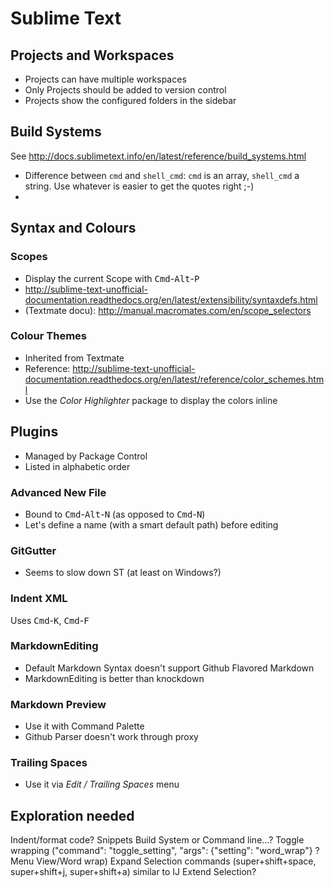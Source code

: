 Sublime Text
============

## Projects and Workspaces

- Projects can have multiple workspaces
- Only Projects should be added to version control
- Projects show the configured folders in the sidebar


## Build Systems

See http://docs.sublimetext.info/en/latest/reference/build_systems.html

- Difference between `cmd` and `shell_cmd`: `cmd` is an array, `shell_cmd` a string. Use whatever is easier to get the quotes right ;-)
- 

## Syntax and Colours

### Scopes

- Display the current Scope with <kbd>Cmd</kbd>-<kbd>Alt</kbd>-<kbd>P</kbd>
- http://sublime-text-unofficial-documentation.readthedocs.org/en/latest/extensibility/syntaxdefs.html
- (Textmate docu): http://manual.macromates.com/en/scope_selectors

### Colour Themes

- Inherited from Textmate
- Reference: http://sublime-text-unofficial-documentation.readthedocs.org/en/latest/reference/color_schemes.html
- Use the *Color Highlighter* package to display the colors inline

## Plugins

- Managed by Package Control
- Listed in alphabetic order


### Advanced New File

- Bound to <kbd>Cmd</kbd>-<kbd>Alt</kbd>-<kbd>N</kbd> (as opposed to <kbd>Cmd</kbd>-<kbd>N</kbd>)
- Let's define a name (with a smart default path) before editing


### GitGutter

- Seems to slow down ST (at least on Windows?)


### Indent XML

Uses <kbd>Cmd</kbd>-<kbd>K</kbd>, <kbd>Cmd</kbd>-<kbd>F</kbd>


### MarkdownEditing

- Default Markdown Syntax doesn't support Github Flavored Markdown
- MarkdownEditing is better than knockdown

### Markdown Preview

- Use it with Command Palette
- Github Parser doesn't work through proxy


### Trailing Spaces

- Use it via *Edit / Trailing Spaces* menu


## Exploration needed

Indent/format code?
Snippets
Build System or Command line...?
Toggle wrapping ("command": "toggle_setting", "args": {"setting": "word_wrap"} ? Menu View/Word wrap)
Expand Selection commands (super+shift+space, super+shift+j, super+shift+a) similar to IJ Extend Selection?
